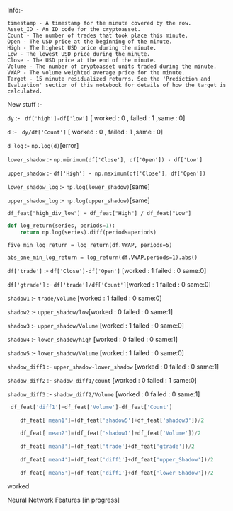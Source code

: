 Info:-

```
timestamp - A timestamp for the minute covered by the row.
Asset_ID - An ID code for the cryptoasset.
Count - The number of trades that took place this minute.
Open - The USD price at the beginning of the minute.
High - The highest USD price during the minute.
Low - The lowest USD price during the minute.
Close - The USD price at the end of the minute.
Volume - The number of cryptoasset units traded during the minute.
VWAP - The volume weighted average price for the minute.
Target - 15 minute residualized returns. See the 'Prediction and Evaluation' section of this notebook for details of how the target is calculated.
```

New stuff :- 

```dy``` :- ``` df['high']-df['low']``` [ worked : 0 , failed : 1 ,same : 0]

```d``` :- ``` dy/df['Count']``` [ worked : 0 , failed : 1 ,same : 0]

```d_log``` :- ```np.log(d)```[error]

```lower_shadow``` :- ```np.minimum(df['Close'], df['Open']) - df['Low']```

```upper_shadow``` :- ```df['High'] - np.maximum(df['Close'], df['Open'])```

```lower_shadow_log``` :- ```np.log(lower_shadow)```[same]

```upper_shadow_log``` :- ```np.log(upper_shadow)```[same]

```df_feat["high_div_low"] = df_feat["High"] / df_feat["Low"]```



```python
def log_return(series, periods=1):
    return np.log(series).diff(periods=periods)
```

``` five_min_log_return = log_return(df.VWAP, periods=5) ```

``` abs_one_min_log_return = log_return(df.VWAP,periods=1).abs()   ```

```df['trade']``` :- ```df['Close']-df['Open']``` [worked : 1 failed : 0 same:0]

```df['gtrade']``` :- ```df['trade']/df['Count']```[worked : 1 failed : 0 same:0]

```shadow1``` :- ```trade/Volume```  [worked : 1 failed : 0 same:0]

```shadow2``` :- ```upper_shadow/low```[worked : 0 failed : 0 same:1]

```shadow3``` :- ```upper_shadow/Volume``` [worked : 1 failed : 0 same:0]

```shadow4``` :- ```lower_shadow/high``` [worked : 0 failed : 0 same:1]

```shadow5``` :- ```lower_shadow/Volume``` [worked : 1 failed : 0 same:0]

```shadow_diff1``` :- ```upper_shadow-lower_shadow``` [worked : 0 failed : 0 same:1]

```shadow_diff2``` :- ```shadow_diff1/count``` [worked : 0 failed : 1 same:0]

```shadow_diff3``` :- ```shadow_diff2/Volume``` [worked : 0 failed : 0 same:1]

```python
 df_feat['diff1']=df_feat['Volume']-df_feat['Count']
    
    df_feat['mean1']=(df_feat['shadow5']+df_feat['shadow3'])/2
    
    df_feat['mean2']=(df_feat['shadow1']+df_feat['Volume'])/2
    
    df_feat['mean3']=(df_feat['trade']+df_feat['gtrade'])/2
    
    df_feat['mean4']=(df_feat['diff1']+df_feat['upper_Shadow'])/2
    
    df_feat['mean5']=(df_feat['diff1']+df_feat['lower_Shadow'])/2 
```
worked

Neural Network Features [in progress]
